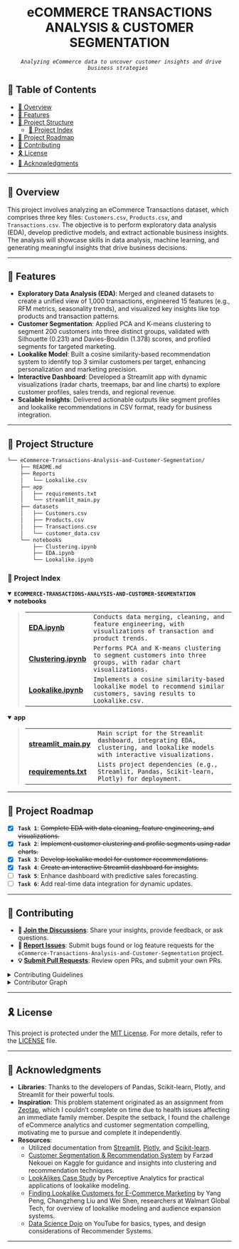 <p align="center"><h1 align="center">eCOMMERCE TRANSACTIONS ANALYSIS & CUSTOMER SEGMENTATION</h1></p>
<p align="center">
	<em><code> Analyzing eCommerce data to uncover customer insights and drive business strategies </code></em>
</p>


## 🔗 Table of Contents

- [📍 Overview](#-overview)
- [👾 Features](#-features)
- [📁 Project Structure](#-project-structure)
  - [📂 Project Index](#-project-index)
- [📌 Project Roadmap](#-project-roadmap)
- [🔰 Contributing](#-contributing)
- [🎗 License](#-license)
- [🙌 Acknowledgments](#-acknowledgments)

---

## 📍 Overview

This project involves analyzing an eCommerce Transactions dataset, which comprises three key files: `Customers.csv`, `Products.csv`, and `Transactions.csv`. The objective is to perform exploratory data analysis (EDA), develop predictive models, and extract actionable business insights. The analysis will showcase skills in data analysis, machine learning, and generating meaningful insights that drive business decisions.

---

## 👾 Features

- **Exploratory Data Analysis (EDA)**: Merged and cleaned datasets to create a unified view of 1,000 transactions, engineered 15 features (e.g., RFM metrics, seasonality trends), and visualized key insights like top products and transaction patterns.
- **Customer Segmentation**: Applied PCA and K-means clustering to segment 200 customers into three distinct groups, validated with Silhouette (0.231) and Davies-Bouldin (1.378) scores, and profiled segments for targeted marketing.
- **Lookalike Model**: Built a cosine similarity-based recommendation system to identify top 3 similar customers per target, enhancing personalization and marketing precision.
- **Interactive Dashboard**: Developed a Streamlit app with dynamic visualizations (radar charts, treemaps, bar and line charts) to explore customer profiles, sales trends, and regional revenue.
- **Scalable Insights**: Delivered actionable outputs like segment profiles and lookalike recommendations in CSV format, ready for business integration.

---

## 📁 Project Structure

```sh
└── eCommerce-Transactions-Analysis-and-Customer-Segmentation/
    ├── README.md
    ├── Reports
    │   └── Lookalike.csv
    ├── app
    │   ├── requirements.txt
    │   └── streamlit_main.py
    ├── datasets
    │   ├── Customers.csv
    │   ├── Products.csv
    │   ├── Transactions.csv
    │   └── customer_data.csv
    └── notebooks
        ├── Clustering.ipynb
        ├── EDA.ipynb
        └── Lookalike.ipynb
```

### 📂 Project Index

<details open>
    <summary><b><code>ECOMMERCE-TRANSACTIONS-ANALYSIS-AND-CUSTOMER-SEGMENTATION</code></b></summary>
    <details open>
        <!-- notebooks Submodule -->
        <summary><b>notebooks</b></summary>
        <blockquote>
            <table>
                <tr>
                    <td><b><a href="https://github.com/TejasShinkar12/eCommerce-Transactions-Analysis-and-Customer-Segmentation/blob/master/notebooks/EDA.ipynb">EDA.ipynb</a></b></td>
                    <td><code>Conducts data merging, cleaning, and feature engineering, with visualizations of transaction and product trends.</code></td>
                </tr>
                <tr>
                    <td><b><a href="https://github.com/TejasShinkar12/eCommerce-Transactions-Analysis-and-Customer-Segmentation/blob/master/notebooks/Clustering.ipynb">Clustering.ipynb</a></b></td>
                    <td><code>Performs PCA and K-means clustering to segment customers into three groups, with radar chart visualizations.</code></td>
                </tr>
                <tr>
                    <td><b><a href="https://github.com/TejasShinkar12/eCommerce-Transactions-Analysis-and-Customer-Segmentation/blob/master/notebooks/Lookalike.ipynb">Lookalike.ipynb</a></b></td>
                    <td><code>Implements a cosine similarity-based lookalike model to recommend similar customers, saving results to Lookalike.csv.</code></td>
                </tr>
            </table>
        </blockquote>
    </details>
    <details open>
        <!-- app Submodule -->
        <summary><b>app</b></summary>
        <blockquote>
            <table>
                <tr>
                    <td><b><a href="https://github.com/TejasShinkar12/eCommerce-Transactions-Analysis-and-Customer-Segmentation/blob/master/app/streamlit_main.py">streamlit_main.py</a></b></td>
                    <td><code>Main script for the Streamlit dashboard, integrating EDA, clustering, and lookalike models with interactive visualizations.</code></td>
                </tr>
                <tr>
                    <td><b><a href="https://github.com/TejasShinkar12/eCommerce-Transactions-Analysis-and-Customer-Segmentation/blob/master/app/requirements.txt">requirements.txt</a></b></td>
                    <td><code>Lists project dependencies (e.g., Streamlit, Pandas, Scikit-learn, Plotly) for deployment.</code></td>
                </tr>
            </table>
        </blockquote>
    </details>
</details>

---

## 📌 Project Roadmap

- [x] **`Task 1`**: <strike>Complete EDA with data cleaning, feature engineering, and visualizations.</strike>
- [x] **`Task 2`**: <strike>Implement customer clustering and profile segments using radar charts.</strike>
- [x] **`Task 3`**: <strike>Develop lookalike model for customer recommendations.</strike>
- [x] **`Task 4`**: <strike>Create an interactive Streamlit dashboard for insights.</strike>
- [ ] **`Task 5`**: Enhance dashboard with predictive sales forecasting.
- [ ] **`Task 6`**: Add real-time data integration for dynamic updates.

---

## 🔰 Contributing

- **💬 [Join the Discussions](https://github.com/TejasShinkar12/eCommerce-Transactions-Analysis-and-Customer-Segmentation/discussions)**: Share your insights, provide feedback, or ask questions.
- **🐛 [Report Issues](https://github.com/TejasShinkar12/eCommerce-Transactions-Analysis-and-Customer-Segmentation/issues)**: Submit bugs found or log feature requests for the `eCommerce-Transactions-Analysis-and-Customer-Segmentation` project.
- **💡 [Submit Pull Requests](https://github.com/TejasShinkar12/eCommerce-Transactions-Analysis-and-Customer-Segmentation/blob/main/CONTRIBUTING.md)**: Review open PRs, and submit your own PRs.

<details closed>
<summary>Contributing Guidelines</summary>

1. **Fork the Repository**: Start by forking the project repository to your github account.
2. **Clone Locally**: Clone the forked repository to your local machine using a git client.
   ```sh
   git clone https://github.com/TejasShinkar12/eCommerce-Transactions-Analysis-and-Customer-Segmentation
   ```
3. **Create a New Branch**: Always work on a new branch, giving it a descriptive name.
   ```sh
   git checkout -b new-feature-x
   ```
4. **Make Your Changes**: Develop and test your changes locally.
5. **Commit Your Changes**: Commit with a clear message describing your updates.
   ```sh
   git commit -m 'Implemented new feature x.'
   ```
6. **Push to github**: Push the changes to your forked repository.
   ```sh
   git push origin new-feature-x
   ```
7. **Submit a Pull Request**: Create a PR against the original project repository. Clearly describe the changes and their motivations.
8. **Review**: Once your PR is reviewed and approved, it will be merged into the main branch. Congratulations on your contribution!
</details>

<details closed>
<summary>Contributor Graph</summary>
<br>
<p align="left">
   <a href="https://github.com{/TejasShinkar12/eCommerce-Transactions-Analysis-and-Customer-Segmentation/}graphs/contributors">
      <img src="https://contrib.rocks/image?repo=TejasShinkar12/eCommerce-Transactions-Analysis-and-Customer-Segmentation">
   </a>
</p>
</details>

---

## 🎗 License

This project is protected under the [MIT License](https://choosealicense.com/licenses/mit/). For more details, refer to the [LICENSE](https://github.com/TejasShinkar12/eCommerce-Transactions-Analysis-and-Customer-Segmentation/blob/main/LICENSE) file.

---

## 🙌 Acknowledgments

- **Libraries**: Thanks to the developers of Pandas, Scikit-learn, Plotly, and Streamlit for their powerful tools.
- **Inspiration**: This problem statement originated as an assignment from [Zeotap](https://zeotap.com/), which I couldn’t complete on time due to health issues affecting an immediate family member. Despite the setback, I found the challenge of eCommerce analytics and customer segmentation compelling, motivating me to pursue and complete it independently.
- **Resources**: 
  - Utilized documentation from [Streamlit](https://docs.streamlit.io/), [Plotly](https://plotly.com/python/), and [Scikit-learn](https://scikit-learn.org/).
  - [Customer Segmentation & Recommendation System](https://www.kaggle.com/code/farzadnekouei/customer-segmentation-recommendation-system) by Farzad Nekouei on Kaggle for guidance and insights into clustering and recommendation techniques.
  - [LookAlikes Case Study](https://www.perceptive-analytics.com/wp-content/uploads/2019/11/LookAlikes_Case_Study_Ver1.0.pdf) by Perceptive Analytics for practical applications of lookalike modeling.
  - [Finding Lookalike Customers for E-Commerce Marketing](https://arxiv.org/pdf/2301.03147) by Yang Peng, Changzheng Liu and Wei Shen, researchers at Walmart Global Tech, for overview of lookalike modeling and audience expansion systems.
  - [Data Science Dojo](https://www.youtube.com/live/Ams4sEn50cw) on YouTube for basics, types, and design considerations of Recommender Systems.

---
